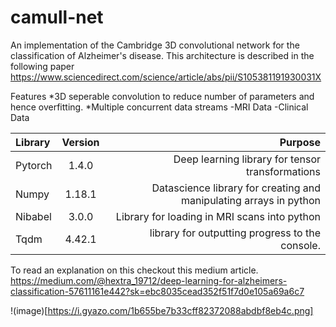 # camull-net
An implementation of the Cambridge 3D convolutional network for the classification of Alzheimer's disease. This architecture is described in the following paper 
https://www.sciencedirect.com/science/article/abs/pii/S105381191930031X

Features
*3D seperable convolution to reduce number of parameters and hence overfitting.
*Multiple concurrent data streams
  -MRI Data
  -Clinical Data
  
| Library      | Version     | Purpose     |
| :------------- | :----------: | -----------: |
|  Pytorch | 1.4.0   | Deep learning library for tensor transformations    |
| Numpy  | 1.18.1 | Datascience library for creating and manipulating arrays in python  |
| Nibabel  | 3.0.0 | Library for loading in MRI scans into python  |
| Tqdm  | 4.42.1 | library for outputting progress to the console.  |



To read an explanation on this checkout this medium article. 
https://medium.com/@hextra_19712/deep-learning-for-alzheimers-classification-57611161e442?sk=ebc8035cead352f51f7d0e105a69a6c7

!(image)[https://i.gyazo.com/1b655be7b33cff82372088abdbf8eb4c.png]
